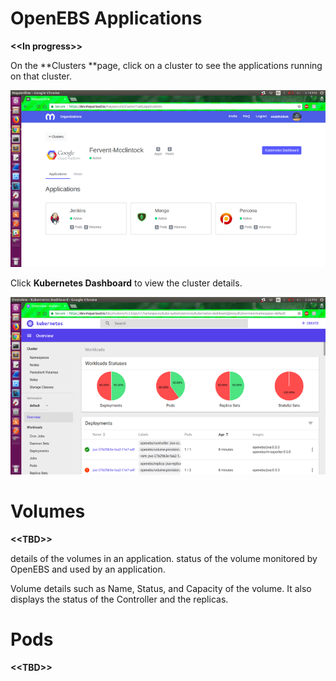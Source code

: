 # OpenEBS Applications

**&lt;&lt;In progress&gt;&gt;**

On the **Clusters **page, click on a cluster to see the applications running on that cluster.

![](/assets/applications.png)

Click **Kubernetes Dashboard** to view the cluster details.

![](/assets/kubernetes_dashboard.png)

# Volumes

**&lt;&lt;TBD&gt;&gt;**

details of the volumes in an application. status of the volume monitored by OpenEBS and used by an application.

Volume details such as Name, Status, and Capacity of the volume. It also displays the status of the Controller and the replicas.

# Pods

**&lt;&lt;TBD&gt;&gt;**



